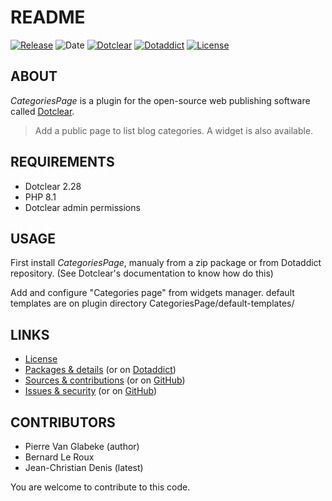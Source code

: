 # README

[![Release](https://img.shields.io/badge/release-1.3.1-a2cbe9.svg)](https://git.dotclear.watch/JcDenis/CategoriesPage/releases)
![Date](https://img.shields.io/badge/date-2023.10.24-c44d58.svg)
[![Dotclear](https://img.shields.io/badge/dotclear-v2.28-137bbb.svg)](https://fr.dotclear.org/download)
[![Dotaddict](https://img.shields.io/badge/dotaddict-official-9ac123.svg)](https://plugins.dotaddict.org/dc2/details/CategoriesPage)
[![License](https://img.shields.io/badge/license-GPL--2.0-ececec.svg)](https://git.dotclear.watch/JcDenis/CategoriesPage/src/branch/master/LICENSE)

## ABOUT

_CategoriesPage_ is a plugin for the open-source web publishing software called [Dotclear](https://www.dotclear.org).

> Add a public page to list blog categories. A widget is also available.

## REQUIREMENTS

* Dotclear 2.28
* PHP 8.1
* Dotclear admin permissions

## USAGE

First install _CategoriesPage_, manualy from a zip package or from 
Dotaddict repository. (See Dotclear's documentation to know how do this)

Add and configure "Categories page" from widgets manager.
default templates are on plugin directory CategoriesPage/default-templates/

## LINKS

* [License](https://git.dotclear.watch/JcDenis/CategoriesPage/src/branch/master/LICENSE)
* [Packages & details](https://git.dotclear.watch/JcDenis/CategoriesPage/releases) (or on [Dotaddict](https://plugins.dotaddict.org/dc2/details/CategoriesPage))
* [Sources & contributions](https://git.dotclear.watch/JcDenis/CategoriesPage) (or on [GitHub](https://github.com/JcDenis/CategoriesPage))
* [Issues & security](https://git.dotclear.watch/JcDenis/CategoriesPage/issues) (or on [GitHub](https://github.com/JcDenis/CategoriesPage/issues))

## CONTRIBUTORS

* Pierre Van Glabeke (author)
* Bernard Le Roux
* Jean-Christian Denis (latest)

You are welcome to contribute to this code.
